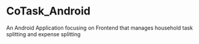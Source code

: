 # CoTask_Android
An Android Application focusing on Frontend that manages household task splitting and expense splitting
